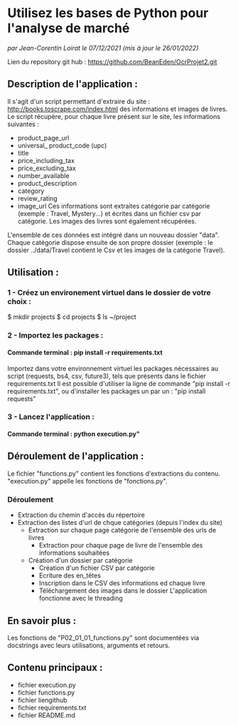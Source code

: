 # Utilisez les bases de Python pour l'analyse de marché
*par Jean-Corentin Loirat
le 07/12/2021 (mis à jour le 26/01/2022)*

Lien du repository git hub : https://github.com/BeanEden/OcrProjet2.git

## Description de l'application :
Il s'agit d'un script permettant d'extraire du site : http://books.toscrape.com/index.html des informations et images de livres.
Le script récupère, pour chaque livre présent sur le site, les informations suivantes :
 * product_page_url
 * universal_ product_code (upc)
 * title
 * price_including_tax
 * price_excluding_tax
 * number_available
 * product_description
 * category
 * review_rating
 * image_url 
Ces informations sont extraites catégorie par catégorie (exemple : Travel, Mystery...) et écrites dans un fichier csv par catégorie.
Les images des livres sont également récupérées.

L'ensemble de ces données est intégré dans un nouveau dossier "data".
Chaque catégorie dispose ensuite de son propre dossier (exemple : le dossier ../data/Travel contient le Csv et les images de la catégorie Travel).


## Utilisation :
### 1 - Créez un environement virtuel dans le dossier de votre choix :
$ mkdir projects
$ cd projects
$ ls
~/project

### 2 - Importez les packages :
#### Commande terminal : pip install -r requirements.txt
Importez dans votre environnement virtuel les packages nécessaires au script (requests, bs4, csv, future3), tels que présents dans le fichier requirements.txt
Il est possible d'utiliser la ligne de commande "pip install -r requirements.txt",
ou d'installer les packages un par un : "pip install requests"

### 3 - Lancez l'application : 
#### Commande terminal : python execution.py"

## Déroulement de l'application :
Le fichier "functions.py" contient les fonctions d'extractions du contenu.
"execution.py" appelle les fonctions de "fonctions.py".

### Déroulement
* Extraction du chemin d'accès du répertoire
* Extraction des listes d'url de chque catégories (depuis l'index du site)
  * Extraction sur chaque page catégorie de l'ensemble des urls de livres
    * Extraction pour chaque page de livre de l'ensemble des informations souhaitées 
  * Création d'un dossier par catégorie
    * Création d'un fichier CSV par catégorie
    * Ecriture des en_têtes
    * Inscription dans le CSV des informations ed chaque livre
    * Téléchargement des images dans le dossier
L'application fonctionne avec le threading



## En savoir plus :
Les fonctions de "P02_01_01_functions.py" sont documentées via docstrings avec leurs utilisations, arguments et retours.

## Contenu principaux : 
* fichier execution.py
* fichier functions.py
* fichier liengithub
* fichier requirements.txt
* fichier README.md
